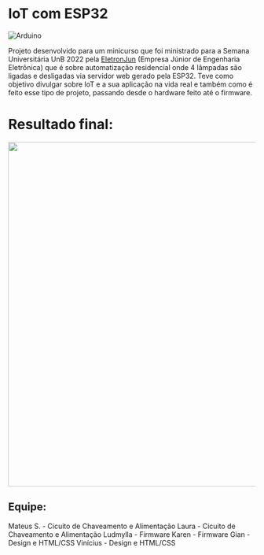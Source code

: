 # IoT com ESP32

![Arduino](https://img.shields.io/badge/-Arduino-00979D?style=for-the-badge&logo=Arduino&logoColor=white)

Projeto desenvolvido para um minicurso que foi ministrado para a Semana Universitária UnB 2022 pela [EletronJun](https://eletronjun.com.br/) (Empresa Júnior de Engenharia Eletrônica) que é sobre automatização residencial onde 4 lâmpadas são ligadas e desligadas via servidor web gerado pela ESP32. Teve como objetivo divulgar sobre IoT e a sua aplicação na vida real e também como é feito esse tipo de projeto, passando desde o hardware feito até o firmware.

# Resultado final:
<img src="PáginaFinalizada.png" style="width:700px;">

## Equipe:
Mateus S. - Cicuito de Chaveamento e Alimentação
Laura - Cicuito de Chaveamento e Alimentação
Ludmylla - Firmware
Karen - Firmware 
Gian - Design e HTML/CSS
Vinícius - Design e HTML/CSS
